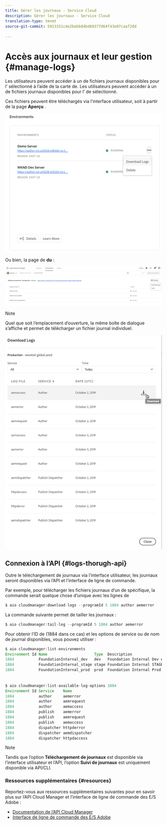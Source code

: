 ```yaml
---
title: Gérer les journaux - Service Cloud
description: Gérer les journaux - Service Cloud
translation-type: tm+mt
source-git-commit: 5913151c4e2bebb84bd68377d64f43e07caaf2dd

---
```



# Accès aux journaux et leur gestion {#manage-logs}

Les utilisateurs peuvent accéder à un de fichiers journaux disponibles pour l’ sélectionné à l’aide de la carte de.  Les utilisateurs peuvent accéder à un de fichiers journaux disponibles pour l’ de sélectionné.

Ces fichiers peuvent être téléchargés via l’interface utilisateur, soit à partir de la page **Aperçu** .

![](assets/manage-logs1.png)

Ou bien, la page de **du** :

![](assets/manage-logs2.png)

>[!Note]
>Quel que soit l’emplacement d’ouverture, la même boîte de dialogue s’affiche et permet de télécharger un fichier journal individuel.

![](assets/manage-logs3.png)


## Connexion à l’API {#logs-thorugh-api}

Outre le téléchargement de journaux via l’interface utilisateur, les journaux seront disponibles via l’API et l’interface de ligne de commande.

Par exemple, pour télécharger les fichiers journaux d’un  de  spécifique, la commande serait quelque chose d’unique avec les lignes de

```java
$ aio cloudmanager:download-logs --programId 5 1884 author aemerror
```

La commande suivante permet de tailler les journaux :

```java
$ aio cloudmanager:tail-log --programId 5 1884 author aemerror
```

Pour obtenir l’ID de  (1884 dans ce cas) et les options de service ou de nom de journal disponibles, vous pouvez utiliser :

```java
$ aio cloudmanager:list-environments
Environment Id Name                     Type  Description                          
1884           FoundationInternal_dev   dev   Foundation Internal Dev environment  
1884           FoundationInternal_stage stage Foundation Internal STAGE environment
1884           FoundationInternal_prod  prod  Foundation Internal Prod environment
 
 
$ aio cloudmanager:list-available-log-options 1884
Environment Id Service    Name         
1884           author     aemerror     
1884           author     aemrequest   
1884           author     aemaccess    
1884           publish    aemerror     
1884           publish    aemrequest   
1884           publish    aemaccess    
1884           dispatcher httpderror   
1884           dispatcher aemdispatcher
1884           dispatcher httpdaccess
```

>[!Note]
>Tandis que l’option **Téléchargement de journaux** est disponible via l’interface utilisateur et l’API, l’option **Suivi de journaux** est uniquement disponible via API/CLI.

### Ressources supplémentaires {#resources}

Reportez-vous aux ressources supplémentaires suivantes pour en savoir plus sur l’API Cloud Manager et l’interface de ligne de commande des E/S Adobe :

* [Documentation de l’API Cloud Manager](https://www.adobe.io/apis/experiencecloud/cloud-manager/docs.html)
* [Interface de ligne de commande des E/S Adobe](https://github.com/adobe/aio-cli-plugin-cloudmanager)
